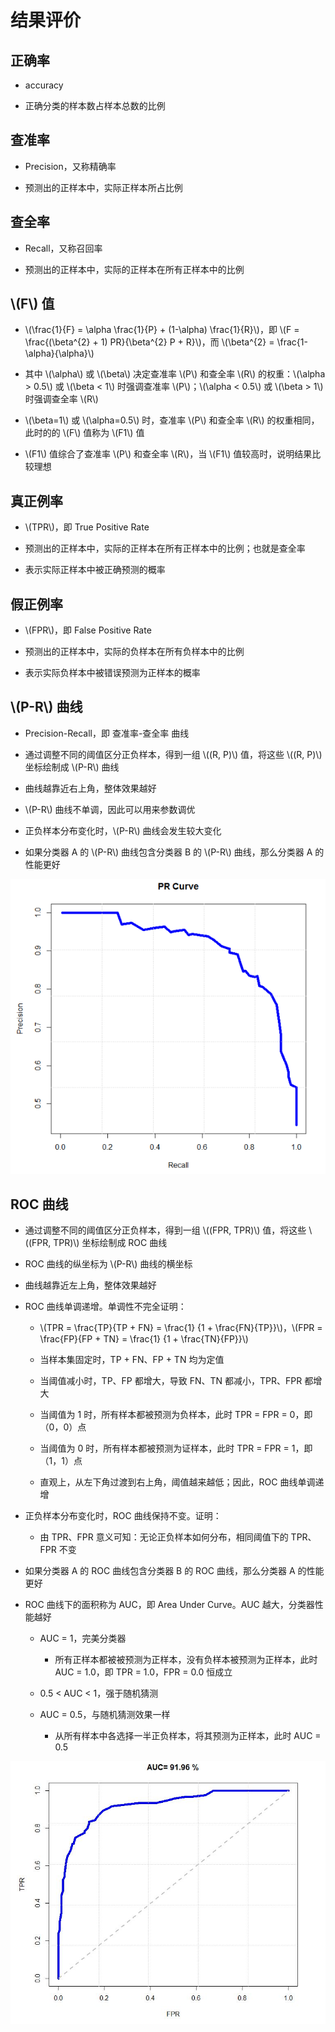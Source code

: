 <script type="text/javascript" src="http://cdn.mathjax.org/mathjax/latest/MathJax.js?config=default"></script>

# 结果评价

## 正确率

- accuracy

- 正确分类的样本数占样本总数的比例

## 查准率

- Precision，又称精确率

- 预测出的正样本中，实际正样本所占比例

## 查全率

- Recall，又称召回率

- 预测出的正样本中，实际的正样本在所有正样本中的比例

## \\(F\\) 值

- \\(\frac{1}{F} = \alpha \frac{1}{P} + (1-\alpha) \frac{1}{R}\\)，即 \\(F = \frac{(\beta^{2} + 1) PR}{\beta^{2} P + R}\\)，而 \\(\beta^{2} = \frac{1-\alpha}{\alpha}\\)

- 其中 \\(\alpha\\) 或 \\(\beta\\) 决定查准率 \\(P\\) 和查全率 \\(R\\) 的权重：\\(\alpha > 0.5\\) 或 \\(\beta < 1\\) 时强调查准率 \\(P\\)；\\(\alpha < 0.5\\) 或 \\(\beta > 1\\) 时强调查全率 \\(R\\)

- \\(\beta=1\\) 或 \\(\alpha=0.5\\) 时，查准率 \\(P\\) 和查全率 \\(R\\) 的权重相同，此时的的 \\(F\\) 值称为 \\(F1\\) 值

- \\(F1\\) 值综合了查准率 \\(P\\) 和查全率 \\(R\\)，当 \\(F1\\) 值较高时，说明结果比较理想

## 真正例率

- \\(TPR\\)，即 True Positive Rate

- 预测出的正样本中，实际的正样本在所有正样本中的比例；也就是查全率

- 表示实际正样本中被正确预测的概率

## 假正例率

- \\(FPR\\)，即 False Positive Rate

- 预测出的正样本中，实际的负样本在所有负样本中的比例

- 表示实际负样本中被错误预测为正样本的概率

## \\(P-R\\) 曲线

- Precision-Recall，即 查准率-查全率 曲线

- 通过调整不同的阈值区分正负样本，得到一组 \\((R, P)\\) 值，将这些 \\((R, P)\\) 坐标绘制成 \\(P-R\\) 曲线

- 曲线越靠近右上角，整体效果越好

- \\(P-R\\) 曲线不单调，因此可以用来参数调优

- 正负样本分布变化时，\\(P-R\\) 曲线会发生较大变化

- 如果分类器 A 的 \\(P-R\\) 曲线包含分类器 B 的 \\(P-R\\) 曲线，那么分类器 A 的性能更好

![image](images/pr.png)

## ROC 曲线

- 通过调整不同的阈值区分正负样本，得到一组 \\((FPR, TPR)\\) 值，将这些 \\((FPR, TPR)\\) 坐标绘制成 ROC 曲线

- ROC 曲线的纵坐标为 \\(P-R\\) 曲线的横坐标

- 曲线越靠近左上角，整体效果越好

- ROC 曲线单调递增。单调性不完全证明：

	- \\(TPR = \frac{TP}{TP + FN} = \frac{1} {1 + \frac{FN}{TP}}\\)，\\(FPR = \frac{FP}{FP + TN} = \frac{1} {1 + \frac{TN}{FP}}\\)

	- 当样本集固定时，TP + FN、FP + TN 均为定值

	- 当阈值减小时，TP、FP 都增大，导致 FN、TN 都减小，TPR、FPR 都增大

	- 当阈值为 1 时，所有样本都被预测为负样本，此时 TPR = FPR = 0，即（0，0）点

	- 当阈值为 0 时，所有样本都被预测为证样本，此时 TPR = FPR = 1，即（1，1）点

	- 直观上，从左下角过渡到右上角，阈值越来越低；因此，ROC 曲线单调递增

- 正负样本分布变化时，ROC 曲线保持不变。证明：

	- 由 TPR、FPR 意义可知：无论正负样本如何分布，相同阈值下的 TPR、FPR 不变

- 如果分类器 A 的 ROC 曲线包含分类器 B 的 ROC 曲线，那么分类器 A 的性能更好

- ROC 曲线下的面积称为 AUC，即 Area Under Curve。AUC 越大，分类器性能越好

	- AUC = 1，完美分类器

		- 所有正样本都被被预测为正样本，没有负样本被预测为正样本，此时 AUC = 1.0，即 TPR = 1.0，FPR = 0.0 恒成立

	- 0.5 < AUC < 1，强于随机猜测

	- AUC = 0.5，与随机猜测效果一样

		- 从所有样本中各选择一半正负样本，将其预测为正样本，此时 AUC = 0.5

![image](images/roc.png)